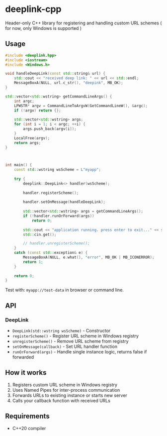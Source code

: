 # deeplink-cpp

Header-only C++ library for registering and handling custom URL schemes
( for now, only Windows is supported )

## Usage

```cpp
#include <deeplink.hpp>
#include <iostream>
#include <Windows.h>

void handleDeepLink(const std::string& url) {
    std::cout << "received deep link: " << url << std::endl;
    MessageBoxA(NULL, url.c_str(), "deepink", MB_OK);
}

std::vector<std::wstring> getCommandLineArgs() {
    int argc;
    LPWSTR* argv = CommandLineToArgvW(GetCommandLineW(), &argc);
    if (!argv) return {};
    
    std::vector<std::wstring> args;
    for (int i = 1; i < argc; ++i) {
        args.push_back(argv[i]);
    }
    LocalFree(argv);
    return args;
}   



int main() {
    const std::wstring wsScheme = L"myapp";
    
    try {
        deeplink::DeepLink<> handler(wsScheme);
        
        handler.registerScheme();
        
        handler.setOnMessage(handleDeepLink);
        
        std::vector<std::wstring> args = getCommandLineArgs();
        if (!handler.runOrForward(args))
            return 0;
        
        std::cout << "application running. press enter to exit..." << std::endl;
        std::cin.get();

        // handler.unregisterScheme();
    }
    catch (const std::exception& e) {
        MessageBoxA(NULL, e.what(), "error", MB_OK | MB_ICONERROR);
        return 1;
    }
    
    return 0;
}
```

Test with: `myapp://test-data` in browser or command line.

## API

### DeepLink
- `DeepLink(std::wstring wsScheme)` - Constructor
- `registerScheme()` - Register URL scheme in Windows registry
- `unregisterScheme()` - Remove URL scheme from registry
- `setOnMessage(callback)` - Set URL handler function
- `runOrForward(args)` - Handle single instance logic, returns false if forwarded

## How it works

1. Registers custom URL scheme in Windows registry
2. Uses Named Pipes for inter-process communication
3. Forwards URLs to existing instance or starts new server
4. Calls your callback function with received URLs

## Requirements

- C++20 compiler
